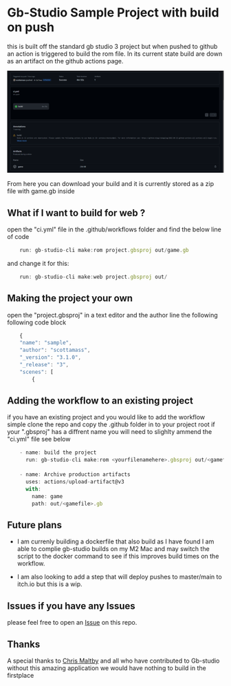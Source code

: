 # Gb-Studio Sample Project with build on push 

this is built off the standard gb studio 3 project but when pushed to github an action is triggered to build the rom file. In its current state build are down as an artifact on the github actions page. 

![Build](build.png)

From here you can download your build and it is currently stored as a zip file with game.gb inside 

## What if I want to build for web ?

open the "ci.yml" file in the .github/workflows folder and find the below line of code 

```js
    run: gb-studio-cli make:rom project.gbsproj out/game.gb
```

and change it for this:



```js
    run: gb-studio-cli make:web project.gbsproj out/
```

## Making the project your own

open the "project.gbsproj" in a text editor and the author line the following following code block 

```js
    {
    "name": "sample",
    "author": "scottamass",
    "_version": "3.1.0",
    "_release": "3",
    "scenes": [
        {
```

## Adding the workflow to an existing project

if you have an existing project and you would like to add the workflow simple 
clone the repo and copy the .github folder in to your project root if your ".gbsproj" has a diffrent name you will need to slighlty ammend the "ci.yml" file  see below 

```js
    - name: build the project 
      run: gb-studio-cli make:rom <yourfilenamehere>.gbsproj out/<gamefile>.gb

    - name: Archive production artifacts
      uses: actions/upload-artifact@v3
      with:
        name: game
        path: out/<gamefile>.gb
```


## Future plans 
- I am currenly building a dockerfile that also build as I have found I am able to complie gb-studio builds on my M2 Mac and may switch the script to the docker command to see if this improves build times on the workflow. 

- I am also looking to add a step that will deploy pushes to master/main to itch.io but this is a wip. 

## Issues if you have any Issues
please feel free to open an [Issue](https://github.com/scottamass/sample/issues) on this repo. 

## Thanks 
A special thanks to [Chris Maltby](https://github.com/chrismaltby/gb-studio) and all who have contributed to Gb-studio without this amazing application we would have nothing to build in the firstplace 

